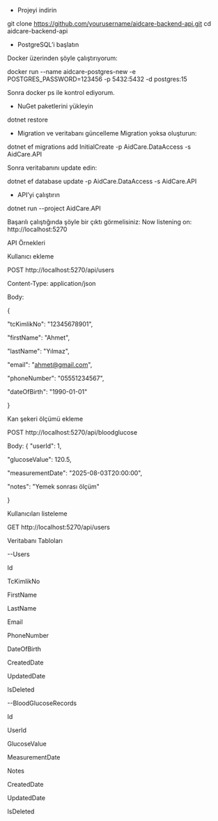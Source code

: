 * Projeyi indirin

git clone https://github.com/yourusername/aidcare-backend-api.git
cd aidcare-backend-api

* PostgreSQL’i başlatın

Docker üzerinden şöyle çalıştırıyorum:

docker run --name aidcare-postgres-new -e POSTGRES_PASSWORD=123456 -p 5432:5432 -d postgres:15

Sonra docker ps ile kontrol ediyorum.


* NuGet paketlerini yükleyin

dotnet restore


* Migration ve veritabanı güncelleme
Migration yoksa oluşturun:

dotnet ef migrations add InitialCreate -p AidCare.DataAccess -s AidCare.API


Sonra veritabanını update edin:


dotnet ef database update -p AidCare.DataAccess -s AidCare.API


* API’yi çalıştırın

   
dotnet run --project AidCare.API

Başarılı çalıştığında şöyle bir çıktı görmelisiniz:
Now listening on: http://localhost:5270

API Örnekleri

Kullanıcı ekleme

POST http://localhost:5270/api/users

Content-Type: application/json

Body:

{

  "tcKimlikNo": "12345678901",
  
  "firstName": "Ahmet",
  
  "lastName": "Yılmaz",
  
  "email": "ahmet@gmail.com",
  
  "phoneNumber": "05551234567",
  
  "dateOfBirth": "1990-01-01"
  
}


Kan şekeri ölçümü ekleme

POST http://localhost:5270/api/bloodglucose


Body:
{
  "userId": 1,
  
  "glucoseValue": 120.5,
  
  "measurementDate": "2025-08-03T20:00:00",
  
  "notes": "Yemek sonrası ölçüm"
  
}


Kullanıcıları listeleme

GET http://localhost:5270/api/users

Veritabanı Tabloları

--Users

Id

TcKimlikNo

FirstName

LastName

Email

PhoneNumber

DateOfBirth

CreatedDate

UpdatedDate

IsDeleted


--BloodGlucoseRecords

Id

UserId

GlucoseValue

MeasurementDate

Notes

CreatedDate

UpdatedDate

IsDeleted
